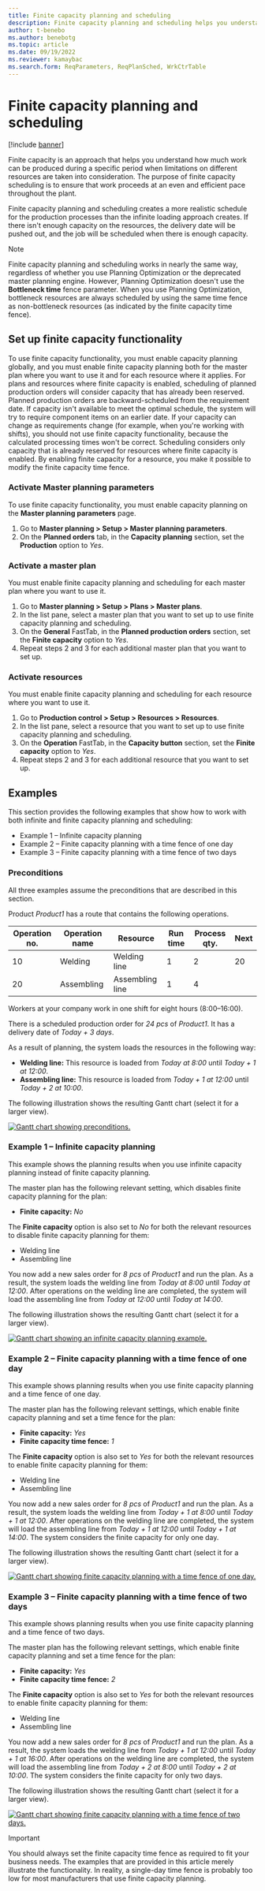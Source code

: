 ```yaml
---
title: Finite capacity planning and scheduling
description: Finite capacity planning and scheduling helps you understand how much work can be produced during a specific period when limitations are taken into consideration.
author: t-benebo
ms.author: benebotg
ms.topic: article
ms.date: 09/19/2022
ms.reviewer: kamaybac
ms.search.form: ReqParameters, ReqPlanSched, WrkCtrTable
---
```


# Finite capacity planning and scheduling

[!include [banner](../../includes/banner.md)]

Finite capacity is an approach that helps you understand how much work can be produced during a specific period when limitations on different resources are taken into consideration. The purpose of finite capacity scheduling is to ensure that work proceeds at an even and efficient pace throughout the plant.

Finite capacity planning and scheduling creates a more realistic schedule for the production processes than the infinite loading approach creates. If there isn't enough capacity on the resources, the delivery date will be pushed out, and the job will be scheduled when there is enough capacity.

> [!NOTE]
> Finite capacity planning and scheduling works in nearly the same way, regardless of whether you use Planning Optimization or the deprecated master planning engine. However, Planning Optimization doesn't use the **Bottleneck time** fence parameter. When you use Planning Optimization, bottleneck resources are always scheduled by using the same time fence as non-bottleneck resources (as indicated by the finite capacity time fence).

## Set up finite capacity functionality

To use finite capacity functionality, you must enable capacity planning globally, and you must enable finite capacity planning both for the master plan where you want to use it and for each resource where it applies. For plans and resources where finite capacity is enabled, scheduling of planned production orders will consider capacity that has already been reserved. Planned production orders are backward-scheduled from the requirement date. If capacity isn't available to meet the optimal schedule, the system will try to require component items on an earlier date. If your capacity can change as requirements change (for example, when you're working with shifts), you should not use finite capacity functionality, because the calculated processing times won't be correct. Scheduling considers only capacity that is already reserved for resources where finite capacity is enabled. By enabling finite capacity for a resource, you make it possible to modify the finite capacity time fence.

### Activate Master planning parameters

To use finite capacity functionality, you must enable capacity planning on the **Master planning parameters** page.

1. Go to **Master planning \> Setup \> Master planning parameters**.
1. On the **Planned orders** tab, in the **Capacity planning** section, set the **Production** option to *Yes*.

### Activate a master plan

You must enable finite capacity planning and scheduling for each master plan where you want to use it.

1. Go to **Master planning \> Setup \> Plans \> Master plans**.
1. In the list pane, select a master plan that you want to set up to use finite capacity planning and scheduling.
1. On the **General** FastTab, in the **Planned production orders** section, set the **Finite capacity** option to *Yes*.
1. Repeat steps 2 and 3 for each additional master plan that you want to set up.

### Activate resources

You must enable finite capacity planning and scheduling for each resource where you want to use it.

1. Go to **Production control \> Setup \> Resources \> Resources**.
1. In the list pane, select a resource that you want to set up to use finite capacity planning and scheduling.
1. On the **Operation** FastTab, in the **Capacity button** section, set the **Finite capacity** option to *Yes*.
1. Repeat steps 2 and 3 for each additional resource that you want to set up.

## Examples

This section provides the following examples that show how to work with both infinite and finite capacity planning and scheduling:

- Example 1 – Infinite capacity planning
- Example 2 – Finite capacity planning with a time fence of one day
- Example 3 – Finite capacity planning with a time fence of two days

### Preconditions

All three examples assume the preconditions that are described in this section.

Product *Product1* has a route that contains the following operations.

| Operation no. | Operation name | Resource        | Run time | Process qty. | Next |
|---------------|----------------|-----------------|----------|--------------|------|
| 10            | Welding        | Welding line    | 1        | 2            | 20   |
| 20            | Assembling     | Assembling line | 1        | 4            |      |

Workers at your company work in one shift for eight hours (8:00–16:00).

There is a scheduled production order for *24 pcs* of *Product1*. It has a delivery date of *Today + 3 days*.

As a result of planning, the system loads the resources in the following way:

- **Welding line:** This resource is loaded from *Today at 8:00* until *Today + 1 at 12:00*.
- **Assembling line:** This resource is loaded from *Today + 1 at 12:00* until *Today + 2 at 10:00*.

The following illustration shows the resulting Gantt chart (select it for a larger view).

[![Gantt chart showing preconditions.](media/finite-examples-conditions-small.png "Gantt chart showing preconditions")](media/finite-examples-conditions.png)

### Example 1 – Infinite capacity planning

This example shows the planning results when you use infinite capacity planning instead of finite capacity planning.

The master plan has the following relevant setting, which disables finite capacity planning for the plan:

- **Finite capacity:** *No*

The **Finite capacity** option is also set to *No* for both the relevant resources to disable finite capacity planning for them:

- Welding line
- Assembling line

You now add a new sales order for *8 pcs* of *Product1* and run the plan. As a result, the system loads the welding line from *Today at 8:00* until *Today at 12:00*. After operations on the welding line are completed, the system will load the assembling line from *Today at 12:00* until *Today at 14:00*.

The following illustration shows the resulting Gantt chart (select it for a larger view).

[![Gantt chart showing an infinite capacity planning example.](media/finite-examples-example1-small.png "Gantt chart showing an infinite capacity planning example")](media/finite-examples-example1.png)

### Example 2 – Finite capacity planning with a time fence of one day

This example shows planning results when you use finite capacity planning and a time fence of one day.

The master plan has the following relevant settings, which enable finite capacity planning and set a time fence for the plan:

- **Finite capacity:** *Yes*
- **Finite capacity time fence:** *1*

The **Finite capacity** option is also set to *Yes* for both the relevant resources to enable finite capacity planning for them:

- Welding line
- Assembling line

You now add a new sales order for *8 pcs* of *Product1* and run the plan. As a result, the system loads the welding line from *Today + 1 at 8:00* until *Today + 1 at 12:00*. After operations on the welding line are completed, the system will load the assembling line from *Today + 1 at 12:00* until *Today + 1 at 14:00*. The system considers the finite capacity for only one day.

The following illustration shows the resulting Gantt chart (select it for a larger view).

[![Gantt chart showing finite capacity planning with a time fence of one day.](media/finite-examples-example2-small.png "Gantt chart showing finite capacity planning with a time fence of one day")](media/finite-examples-example2.png)

### Example 3 – Finite capacity planning with a time fence of two days

This example shows planning results when you use finite capacity planning and a time fence of two days.

The master plan has the following relevant settings, which enable finite capacity planning and set a time fence for the plan:

- **Finite capacity:** *Yes*
- **Finite capacity time fence:** *2*

The **Finite capacity** option is also set to *Yes* for both the relevant resources to enable finite capacity planning for them:

- Welding line
- Assembling line

You now add a new sales order for *8 pcs* of *Product1* and run the plan. As a result, the system loads the welding line from *Today + 1 at 12:00* until *Today + 1 at 16:00*. After operations on the welding line are completed, the system will load the assembling line from *Today + 2 at 8:00* until *Today + 2 at 10:00*. The system considers the finite capacity for only two days.

The following illustration shows the resulting Gantt chart (select it for a larger view).

[![Gantt chart showing finite capacity planning with a time fence of two days.](media/finite-examples-example3-small.png "Gantt chart showing finite capacity planning with a time fence of two days")](media/finite-examples-example3.png)

> [!IMPORTANT]
> You should always set the finite capacity time fence as required to fit your business needs. The examples that are provided in this article merely illustrate the functionality. In reality, a single-day time fence is probably too low for most manufacturers that use finite capacity planning.

